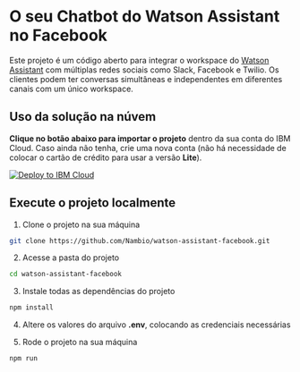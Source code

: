 # O seu Chatbot do Watson Assistant no Facebook

Este projeto é um código aberto para integrar o workspace do [Watson Assistant](https://www.ibm.com/watson/services/conversation/) com múltiplas redes sociais como Slack, Facebook e Twilio. Os clientes podem ter conversas simultâneas e independentes em diferentes canais com um único workspace. 

## Uso da solução na núvem

**Clique no botão abaixo para importar o projeto** dentro da sua conta do IBM Cloud. Caso ainda não tenha, crie uma nova conta (não há necessidade de colocar o cartão de crédito para usar a versão **Lite**).

[![Deploy to IBM Cloud](https://bluemix.net/deploy/button.png)](https://bluemix.net/deploy?repository=https://github.com/Nambio/watson-assistant-facebook)

## Execute o projeto localmente

1. Clone o projeto na sua máquina

```sh
git clone https://github.com/Nambio/watson-assistant-facebook.git
```

2. Acesse a pasta do projeto

```sh
cd watson-assistant-facebook
```

3. Instale todas as dependências do projeto

```sh
npm install
```

4. Altere os valores do arquivo **.env**, colocando as credenciais necessárias

5. Rode o projeto na sua máquina

```sh
npm run
```
